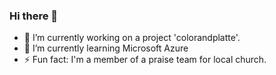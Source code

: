 ### Hi there 👋

<!--
**dukcho86/dukcho86** is a ✨ _special_ ✨ repository because its `README.md` (this file) appears on your GitHub profile.

Here are some ideas to get you started:
-->

- 🔭 I’m currently working on a project 'colorandplatte'.
- 🌱 I’m currently learning Microsoft Azure
- ⚡ Fun fact: I'm a member of a praise team for local church.

